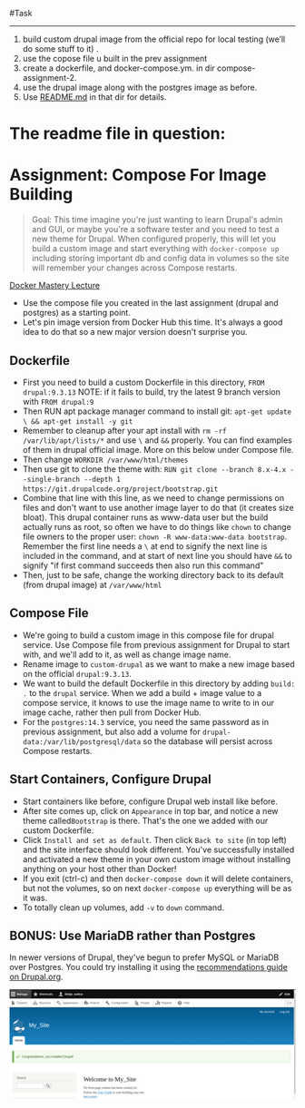#Task
_________
1. build custom drupal image from the official repo for local testing (we’ll do some stuff to it) . 
2. use the copose file u built in the prev assignment  
3. create a dockerfile, and docker-compose.ym. in dir compose-assignment-2. 
4. use the drupal image along with the postgres image as before. 
5. Use [README.md](http://README.md) in that dir for details.

<h1>The readme file in question: </h1>


# Assignment: Compose For Image Building

> Goal: This time imagine you're just wanting to learn Drupal's admin and GUI, or maybe you're a software tester and you need to test a new theme for Drupal. When configured properly, this will let you build a custom image and start everything with `docker-compose up` including storing important db and config data in volumes so the site will remember your changes across Compose restarts.

[Docker Mastery Lecture](https://www.udemy.com/course/docker-mastery/learn/lecture/6775804)

- Use the compose file you created in the last assignment (drupal and postgres) as a starting point.
- Let's pin image version from Docker Hub this time.
It's always a good idea to do that so a new major version doesn't surprise you.

## Dockerfile

- First you need to build a custom Dockerfile in this directory,
`FROM drupal:9.3.13` NOTE: if it fails to build, try the latest 9 branch version with `FROM drupal:9`
- Then RUN apt package manager command to install git: `apt-get update \ && apt-get install -y git`
- Remember to cleanup after your apt install with `rm -rf /var/lib/apt/lists/*` and use `\` and `&&` properly.
You can find examples of them in drupal official image. More on this below under Compose file.
- Then change `WORKDIR /var/www/html/themes`
- Then use git to clone the theme with:
`RUN git clone --branch 8.x-4.x --single-branch --depth 1 https://git.drupalcode.org/project/bootstrap.git`
- Combine that line with this line, as we need to change permissions on files and don't want to
use another image layer to do that (it creates size bloat).
This drupal container runs as www-data user but the build actually runs as root,
so often we have to do things like `chown` to change file owners to the proper user:
`chown -R www-data:www-data bootstrap`. Remember the first line needs a `\` at end
to signify the next line is included in the command, and at start of next line you should have
`&&` to signify "if first command succeeds then also run this command"
- Then, just to be safe, change the working directory back to its default (from drupal image) at `/var/www/html`

## Compose File

- We're going to build a custom image in this compose file for drupal service.
Use Compose file from previous assignment for Drupal to start with, and we'll add to it, as well as change image name.
- Rename image to `custom-drupal` as we want to make a new image based on the official `drupal:9.3.13`.
- We want to build the default Dockerfile in this directory by adding `build: .` to the `drupal` service.
When we add a build + image value to a compose service,
it knows to use the image name to write to in our image cache, rather then pull from Docker Hub.
- For the `postgres:14.3` service, you need the same password as in previous assignment,
but also add a volume for `drupal-data:/var/lib/postgresql/data` so the database will
persist across Compose restarts.

## Start Containers, Configure Drupal

- Start containers like before, configure Drupal web install like before.
- After site comes up, click on `Appearance` in top bar, and notice a new theme called`Bootstrap` is there.
That's the one we added with our custom Dockerfile.
- Click `Install and set as default`.
Then click `Back to site` (in top left) and the site interface should look different.
You've successfully installed and activated a new theme in your own custom image without
installing anything on your host other than Docker!
- If you exit (ctrl-c) and then `docker-compose down` it will delete containers,
but not the volumes, so on next `docker-compose up` everything will be as it was.
- To totally clean up volumes, add `-v` to `down` command.

## BONUS: Use MariaDB rather than Postgres

In newer versions of Drupal, they've begun to prefer MySQL or MariaDB over Postgres. You could try installing it using the [recommendations guide on Drupal.org](https://www.drupal.org/docs/system-requirements/database-server-requirements).


![Final_Image](new_site.png)
